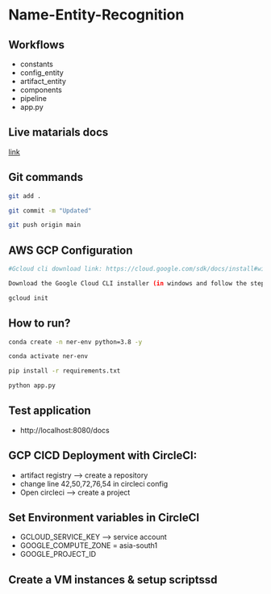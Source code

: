 # Name-Entity-Recognition


## Workflows

 - constants
 - config_entity
 - artifact_entity
 - components
 - pipeline
 - app.py



## Live matarials docs

[link](https://docs.google.com/document/d/1UFiHnyKRqgx8Lodsvdzu58LbVjdWHNf-uab2WmhE0A4/edit?usp=sharing)


## Git commands

```bash
git add .

git commit -m "Updated"

git push origin main
```


## AWS GCP Configuration

```bash
#Gcloud cli download link: https://cloud.google.com/sdk/docs/install#windows

Download the Google Cloud CLI installer (in windows and follow the steps)

gcloud init
```


## How to run?

```bash
conda create -n ner-env python=3.8 -y
```

```bash
conda activate ner-env
```

```bash
pip install -r requirements.txt
```

```bash
python app.py
```
## Test application
 - http://localhost:8080/docs

## GCP CICD Deployment with CircleCI:

 - artifact registry --> create a repository
 - change line 42,50,72,76,54 in circleci config
 - Open circleci --> create a project

## Set Environment variables in CircleCI
 - GCLOUD_SERVICE_KEY --> service account
 - GOOGLE_COMPUTE_ZONE = asia-south1
 - GOOGLE_PROJECT_ID


## Create a VM instances & setup scriptssd


